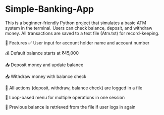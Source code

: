 # Simple-Banking-App

This is a beginner-friendly Python project that simulates a basic ATM system in the terminal. Users can check balance, deposit, and withdraw money. All transactions are saved to a text file (Atm.txt) for record-keeping.

🚀 Features
✅ User input for account holder name and account number

💰 Default balance starts at ₹45,000

📥 Deposit money and update balance

📤 Withdraw money with balance check

📄 All actions (deposit, withdraw, balance check) are logged in a file

🔁 Loop-based menu for multiple operations in one session

🧠 Previous balance is retrieved from the file if user logs in again

